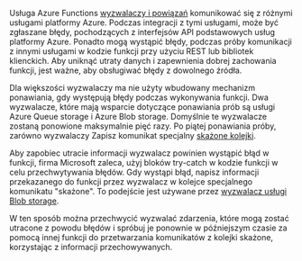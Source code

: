 Usługa Azure Functions [wyzwalaczy i powiązań](..\articles\azure-functions\functions-triggers-bindings.md) komunikować się z różnymi usługami platformy Azure. Podczas integracji z tymi usługami, może być zgłaszane błędy, pochodzących z interfejsów API podstawowych usług platformy Azure. Ponadto mogą wystąpić błędy, podczas próby komunikacji z innymi usługami w kodzie funkcji przy użyciu REST lub bibliotek klienckich. Aby uniknąć utraty danych i zapewnienia dobrej zachowania funkcji, jest ważne, aby obsługiwać błędy z dowolnego źródła.

Dla większości wyzwalaczy ma nie użyty wbudowany mechanizm ponawiania, gdy występują błędy podczas wykonywania funkcji. Dwa wyzwalacze, które mają wsparcie dotyczące ponawiania prób są usługi Azure Queue storage i Azure Blob storage. Domyślnie te wyzwalacze zostaną ponowione maksymalnie pięć razy. Po piątej ponawiania próby, zarówno wyzwalaczy Zapisz komunikat specjalny [skażone kolejki](..\articles\azure-functions\functions-bindings-storage-queue.md#trigger---poison-messages). 

Aby zapobiec utracie informacji wyzwalacz powinien wystąpić błąd w funkcji, firma Microsoft zaleca, użyj bloków try-catch w kodzie funkcji w celu przechwytywania błędów. Gdy wystąpi błąd, napisz informacji przekazanego do funkcji przez wyzwalacz w kolejce specjalnego komunikatu "skażone". To podejście jest używane przez [wyzwalacz usługi Blob storage](..\articles\azure-functions\functions-bindings-storage-blob.md#trigger---poison-blobs). 

W ten sposób można przechwycić wyzwalać zdarzenia, które mogą zostać utracone z powodu błędów i spróbuj je ponownie w późniejszym czasie za pomocą innej funkcji do przetwarzania komunikatów z kolejki skażone, korzystając z informacji przechowywanych.  